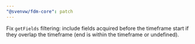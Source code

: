```yaml
---
"@svenvw/fdm-core": patch
---
```


Fix `getFields` filtering: include fields acquired before the timeframe start if they overlap the timeframe (end is within the timeframe or undefined).
